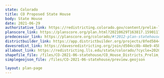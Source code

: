 ```yaml
---
state: Colorado
title: CO Proposed State House
body: State House
date: 2021-06-29
authoritative_link: https://redistricting.colorado.gov/content/prelim-legislative-maps
planscore_link: https://planscore.org/plan.html?20210629T163817.159011755Z
predecessor_link: https://planscore.org/colorado/#!2012-plan-statehouse-eg
districtbuilder_link: https://app.districtbuilder.org/projects/8fed5844-8816-46aa-b940-7f330afc44a6
davesredist_link: https://davesredistricting.org/join/d504cc8b-48e9-45b2-8209-9944e7538445
allabout_link: https://redistricting.lls.edu/state/colorado/?cycle=2020&level=Congress&startdate=2021-06-23
shapefile_file: /files/CO-2021-06-statehouse/CO_House_Districts_Prelim_Final.zip
simplegeojson_file: /files/CO-2021-06-statehouse/preview.geojson

layout: plan-page
---
```

